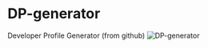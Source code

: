 # DP-generator
Developer Profile Generator (from github)
![DP-generator](https://user-images.githubusercontent.com/56489980/73639130-033aa580-4629-11ea-9f3c-d2e7af63644f.gif)
